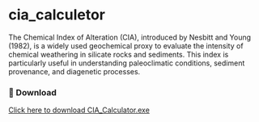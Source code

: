 # cia_calculetor
The Chemical Index of Alteration (CIA), introduced by Nesbitt and Young (1982), is a widely used geochemical proxy to evaluate the intensity of chemical weathering in silicate rocks and sediments. This index is particularly useful in understanding paleoclimatic conditions, sediment provenance, and diagenetic processes.

### 🔗 Download
[Click here to download CIA_Calculator.exe]([https://drive.google.com/yourfilelink](https://drive.google.com/file/d/1Co1vZtSybZgDg-883NmcoDxNU4XN7Avl/view?usp=sharing))

